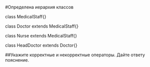 #Определена иерархия классов

class MedicalStaff{}

class Doctor extends MedicalStaff{}


class Nurse extends MedicalStaff{}

class HeadDoctor extends Doctor{}

##Укажите корректные и некорректные операторы. Дайте ответу пояснение.
